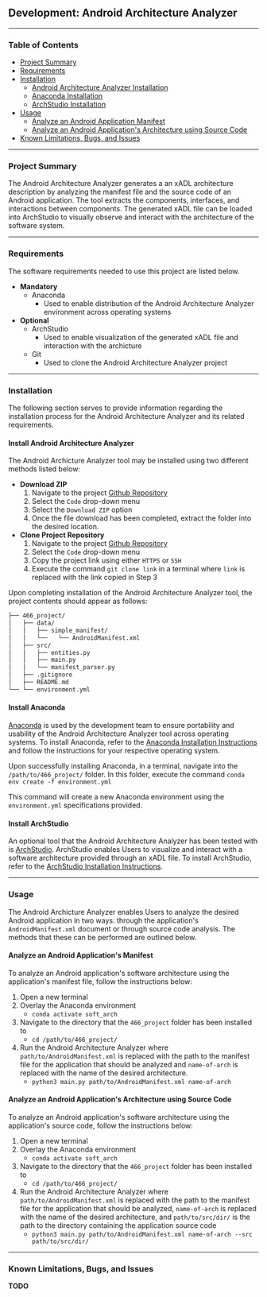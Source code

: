 ## Development: Android Architecture Analyzer
***

### Table of Contents
* [Project Summary](#project-summary)
* [Requirements](#requirements)
* [Installation](#installation)
  * [Android Architecture Analyzer Installation](#install-android-architecture-analyzer)
  * [Anaconda Installation](#install-anaconda)
  * [ArchStudio Installation](#install-archstudio)
* [Usage](#usage)
  * [Analyze an Android Application Manifest](#analyze-an-android-applications-manifest)
  * [Analyze an Android Application's Architecture using Source Code](#analyze-an-android-applications-architecture-using-source-code)
* [Known Limitations, Bugs, and Issues](#known-limitations-bugs-and-issues)

***

### Project Summary
The Android Architecture Analyzer generates a an xADL architecture description by analyzing the manifest file and the source code of an Android application. The tool extracts the components, interfaces, and interactions between components. The generated xADL file can be loaded into ArchStudio to visually observe and interact with the architecture of the software system.

***

### Requirements
The software requirements needed to use this project are listed below.
* **Mandatory**
    * Anaconda
        * Used to enable distribution of the Android Architecture Analyzer environment across operating systems
* **Optional**
    * ArchStudio
        * Used to enable visualization of the generated xADL file and interaction with the archicture
    * Git
        * Used to clone the Android Architecture Analyzer project 

***

### Installation
The following section serves to provide information regarding the installation process for the Android Architecture Analyzer and its related requirements.

#### Install Android Architecture Analyzer
The Android Archicture Analyzer tool may be installed using two different methods listed below:

* **Download ZIP**
    1. Navigate to the project [Github Repository](https://github.com/cpear98/466_project)
    2. Select the `Code` drop-down menu
    3. Select the `Download ZIP` option
    4. Once the file download has been completed, extract the folder into the desired location.
* **Clone Project Repository**
    1. Navigate to the project [Github Repository](https://github.com/cpear98/466_project)
    2. Select the `Code` drop-down menu
    3. Copy the project link using either `HTTPS` or `SSH`
    4. Execute the command `git clone link` in a terminal where `link` is replaced with the link copied in Step 3

Upon completing installation of the Android Architecture Analyzer tool, the project contents should appear as follows:

```bash
├── 466_project/
│   ├── data/
│   │   ├── simple_manifest/
│   │   └──   └── AndroidManifest.xml
│   ├── src/
│   │   ├── entities.py
│   │   ├── main.py
│   │   └── manifest_parser.py
│   ├── .gitignore
│   ├── README.md
└── └── environment.yml
```


#### Install Anaconda
[Anaconda](https://www.anaconda.com/products/individual) is used by the development team to ensure portability and usability of the Android Architecture Analyzer tool across operating systems. To install Anaconda, refer to the [Anaconda Installation Instructions](https://docs.anaconda.com/anaconda/install/) and follow the instructions for your respective operating system.

Upon successfully installing Anaconda, in a terminal, navigate into the `/path/to/466_project/` folder. In this folder, execute the command 
```conda env create -f environment.yml```

This command will create a new Anaconda environment using the `environment.yml` specifications provided.

#### Install ArchStudio
An optional tool that the Android Architecture Analyzer has been tested with is [ArchStudio](http://isr.uci.edu/projects/archstudio/). ArchStudio enables Users to visualize and interact with a software architecture provided through an xADL file. To install ArchStudio, refer to the [ArchStudio Installation Instructions](http://isr.uci.edu/projects/archstudio/setup-easy.html).

***

### Usage
The Android Archicture Analyzer enables Users to analyze the desired Android application in two ways: through the application's `AndroidManifest.xml` document or through source code analysis. The methods that these can be performed are outlined below.

#### Analyze an Android Application's Manifest
To analyze an Android application's software architecture using the application's manifest file, follow the instructions below:
1. Open a new terminal
2. Overlay the Anaconda environment
    * `conda activate soft_arch`
3. Navigate to the directory that the `466_project` folder has been installed to
    * `cd /path/to/466_project/`
4. Run the Android Architecture Analyzer where `path/to/AndroidManifest.xml` is replaced with the path to the manifest file for the application that should be analyzed and `name-of-arch` is replaced with the name of the desired architecture.
    * `python3 main.py path/to/AndroidManifest.xml name-of-arch`

#### Analyze an Android Application's Architecture using Source Code
To analyze an Android application's software architecture using the application's source code, follow the instructions below:
1. Open a new terminal
2. Overlay the Anaconda environment
    * `conda activate soft_arch`
3. Navigate to the directory that the `466_project` folder has been installed to
    * `cd /path/to/466_project/`
4. Run the Android Architecture Analyzer where `path/to/AndroidManifest.xml` is replaced with the path to the manifest file for the application that should be analyzed, `name-of-arch` is replaced with the name of the desired architecture, and `path/to/src/dir/` is the path to the directory containing the application source code
    * `python3 main.py path/to/AndroidManifest.xml name-of-arch --src path/to/src/dir/`

***

### Known Limitations, Bugs, and Issues
**TODO**